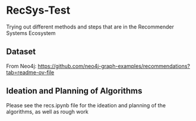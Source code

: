 # RecSys-Test

Trying out different methods and steps that are in the Recommender Systems Ecosystem

## Dataset

From Neo4j: https://github.com/neo4j-graph-examples/recommendations?tab=readme-ov-file

## Ideation and Planning of Algorithms

Please see the recs.ipynb file for the ideation and planning of the algorithms, as well as rough work

